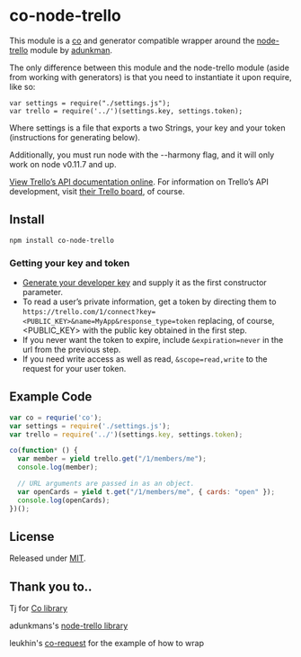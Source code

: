 # co-node-trello
This module is a [co](https://github.com/visionmedia/co) and generator compatible wrapper around the [node-trello](https://github.com/adunkman/node-trello) module by [adunkman](https://github.com/adunkman).

The only difference between this module and the node-trello module (aside from working with generators) is that you need to instantiate it upon require, like so:

```
var settings = require("./settings.js");
var trello = require('../')(settings.key, settings.token);
```
Where settings is a file that exports a two Strings, your key and your token (instructions for generating below).

Additionally, you must run node with the --harmony flag, and it will only work on node v0.11.7 and up.

[View Trello’s API documentation online][apidocs]. For information on Trello’s API development, visit [their Trello board][trellotrello], of course.

[apidocs]: https://trello.com/docs/
[trellotrello]: https://trello.com/board/trello-public-api/4ed7e27fe6abb2517a21383d

## Install
```
npm install co-node-trello
```

### Getting your key and token
* [Generate your developer key][devkey] and supply it as the first constructor parameter.
* To read a user’s private information, get a token by directing them to `https://trello.com/1/connect?key=<PUBLIC_KEY>&name=MyApp&response_type=token` replacing, of course, &lt;PUBLIC_KEY&gt; with the public key obtained in the first step.
* If you never want the token to expire, include `&expiration=never` in the url from the previous step.
* If you need write access as well as read, `&scope=read,write` to the request for your user token.

[devkey]: https://trello.com/1/appKey/generate

## Example Code
```javascript
var co = requrie('co');
var settings = require('./settings.js');
var trello = require('../')(settings.key, settings.token);

co(function* () {
  var member = yield trello.get("/1/members/me");
  console.log(member);

  // URL arguments are passed in as an object.
  var openCards = yield t.get("/1/members/me", { cards: "open" });
  console.log(openCards);
})();
```

## License
Released under [MIT](https://github.com/adunkman/node-trello/blob/master/LICENSE.md).

## Thank you to..
Tj for [Co library](http://github.com/visionmedia/co)

adunkmans's [node-trello library](https://github.com/adunkman/node-trello)

leukhin's [co-request](https://github.com/leukhin/co-request) for the example of how to wrap

